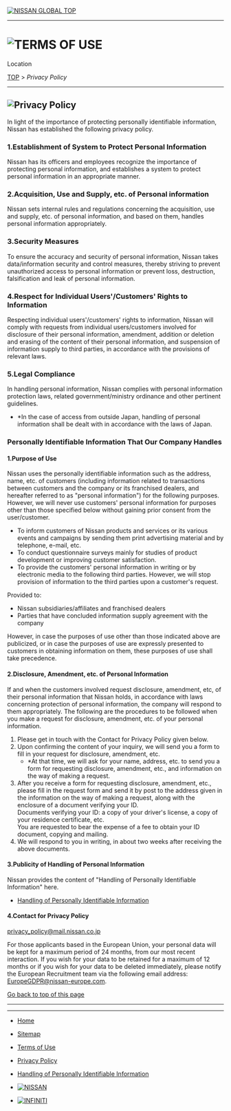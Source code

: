 [![NISSAN GLOBAL TOP](/EN/SHARED/IMAGES/HEADER/logo_nissan.gif)](https://www.nissan-global.com/EN/)

* * *

![TERMS OF USE](/EN/SHARED/IMAGES/PAGE-INFO/main-visual_terms.jpg)
==================================================================

Location

[TOP](https://www.nissan-global.com/EN/) > _Privacy Policy_

* * *

![Privacy Policy](/EN/SITE_INFO/PRIVACY/IMAGES/idx_hd_page.gif)
---------------------------------------------------------------

In light of the importance of protecting personally identifiable information, Nissan has established the following privacy policy.

### 1.Establishment of System to Protect Personal Information

Nissan has its officers and employees recognize the importance of protecting personal information, and establishes a system to protect personal information in an appropriate manner.

### 2.Acquisition, Use and Supply, etc. of Personal information

Nissan sets internal rules and regulations concerning the acquisition, use and supply, etc. of personal information, and based on them, handles personal information appropriately.

### 3.Security Measures

To ensure the accuracy and security of personal information, Nissan takes data/information security and control measures, thereby striving to prevent unauthorized access to personal information or prevent loss, destruction, falsification and leak of personal information.

### 4.Respect for Individual Users'/Customers' Rights to Information

Respecting individual users'/customers' rights to information, Nissan will comply with requests from individual users/customers involved for disclosure of their personal information, amendment, addition or deletion and erasing of the content of their personal information, and suspension of information supply to third parties, in accordance with the provisions of relevant laws.

### 5.Legal Compliance

In handling personal information, Nissan complies with personal information protection laws, related government/ministry ordinance and other pertinent guidelines.

*   \*In the case of access from outside Japan, handling of personal information shall be dealt with in accordance with the laws of Japan.

### Personally Identifiable Information That Our Company Handles

#### 1.Purpose of Use

Nissan uses the personally identifiable information such as the address, name, etc. of customers (including information related to transactions between customers and the company or its franchised dealers, and hereafter referred to as "personal information") for the following purposes. However, we will never use customers' personal information for purposes other than those specified below without gaining prior consent from the user/customer.

*   To inform customers of Nissan products and services or its various events and campaigns by sending them print advertising material and by telephone, e-mail, etc.
*   To conduct questionnaire surveys mainly for studies of product development or improving customer satisfaction.
*   To provide the customers' personal information in writing or by electronic media to the following third parties. However, we will stop provision of information to the third parties upon a customer's request.

Provided to:

*   Nissan subsidiaries/affiliates and franchised dealers
*   Parties that have concluded information supply agreement with the company

However, in case the purposes of use other than those indicated above are publicized, or in case the purposes of use are expressly presented to customers in obtaining information on them, these purposes of use shall take precedence.

#### 2.Disclosure, Amendment, etc. of Personal Information

If and when the customers involved request disclosure, amendment, etc, of their personal information that Nissan holds, in accordance with laws concerning protection of personal information, the company will respond to them appropriately. The following are the procedures to be followed when you make a request for disclosure, amendment, etc. of your personal information.

1.  Please get in touch with the Contact for Privacy Policy given below.
2.  Upon confirming the content of your inquiry, we will send you a form to fill in your request for disclosure, amendment, etc.  
    *   \*At that time, we will ask for your name, address, etc. to send you a form for requesting disclosure, amendment, etc., and information on the way of making a request.
3.  After you receive a form for requesting disclosure, amendment, etc., please fill in the request form and send it by post to the address given in the information on the way of making a request, along with the enclosure of a document verifying your ID.  
    Documents verifying your ID: a copy of your driver's license, a copy of your residence certificate, etc.  
    You are requested to bear the expense of a fee to obtain your ID document, copying and mailing.
4.  We will respond to you in writing, in about two weeks after receiving the above documents.

#### 3.Publicity of Handling of Personal Information

Nissan provides the content of "Handling of Personally Identifiable Information" here.

*   [Handling of Personally Identifiable Information](https://www.nissan-global.com/EN/SITE_INFO/PERSONAL/)

#### 4.Contact for Privacy Policy

[privacy\_policy@mail.nissan.co.jp](mailto:privacy_policy@mail.nissan.co.jp)

For those applicants based in the European Union, your personal data will be kept for a maximum period of 24 months, from our most recent interaction. If you wish for your data to be retained for a maximum of 12 months or if you wish for your data to be deleted immediately, please notify the European Recruitment team via the following email address: [EuropeGDPR@nissan-europe.com](mailto:EuropeGDPR@nissan-europe.com).

[Go back to top of this page](#frame)

* * *

* * *

*   [Home](https://www.nissan-global.com/EN/)
*   [Sitemap](https://www.nissan-global.com/EN/SITEMAP/)
*   [Terms of Use](https://www.nissan-global.com/EN/SITE_INFO/ABOUT/)
*   [Privacy Policy](https://www.nissan-global.com/EN/SITE_INFO/PRIVACY/)
*   [Handling of Personally Identifiable Information](https://www.nissan-global.com/EN/SITE_INFO/PERSONAL/)

*   [![NISSAN](/EN/SHARED/IMAGES/FOOTER/logo_nissan.gif)](https://www.nissan-global.com/EN/NISSAN/)
*   [![INFINITI](/EN/SHARED/IMAGES/FOOTER/logo_infiniti.gif)](https://www.nissan-global.com/EN/INFINITI/)